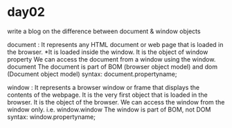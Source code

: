 # day02

write a blog on the difference between document & window objects

document : It represents any HTML document or web page that is loaded in the browser.
           *It is loaded inside the window.
           It is the object of window property
           We can access the document from a window using the window. document
           The document is part of BOM (browser object model) and dom (Document object model)
           syntax: document.propertyname;
          
window   : It represents a browser window or frame that displays the contents of the webpage.
           It is the very first object that is loaded in the browser.
           It is the object of the browser.
           We can access the window from the window only. i.e. window.window
           The window is part of BOM, not DOM
           syntax: window.propertyname;
